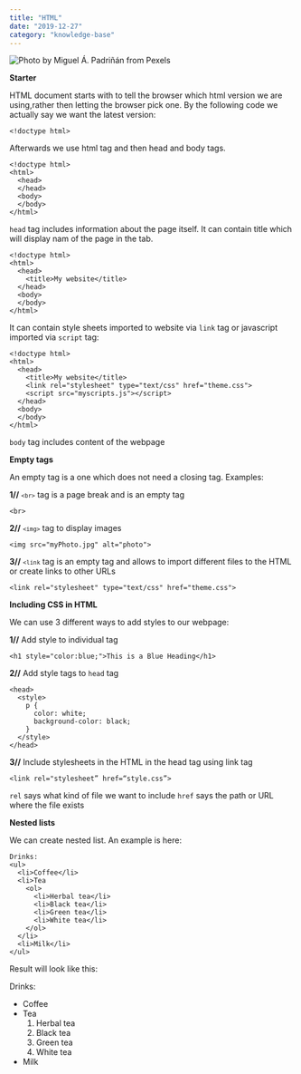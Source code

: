 ```yaml
---
title: "HTML"
date: "2019-12-27"
category: "knowledge-base"
---
```


![](https://i.imgur.com/37IM7Po.jpg "Photo by Miguel Á. Padriñán from Pexels")

**Starter**

HTML document starts with <code><!doctype html></code> to tell the browser which html version we are using,rather then letting the browser pick one. By the following code we actually say we want the latest version:
```
<!doctype html>
```

Afterwards we use html tag and then head and body tags.
```
<!doctype html>
<html>
  <head>
  </head>
  <body>
  </body>
</html>
```
<code>head</code> tag includes information about the page itself. It can contain title which will display nam of the page in the tab. 
```
<!doctype html>
<html>
  <head>
    <title>My website</title>
  </head>
  <body>
  </body>
</html>
```

It can contain style sheets imported to website via <code>link</code> tag or javascript imported via <code>script</code> tag:
```
<!doctype html>
<html>
  <head>
    <title>My website</title>
    <link rel="stylesheet" type="text/css" href="theme.css">
    <script src="myscripts.js"></script>
  </head>
  <body>
  </body>
</html>
```
<code>body</code> tag includes content of the webpage

**Empty tags**

An empty tag is a one which does not need a closing tag. Examples:

**1//**
<code>```<br>```</code> tag is a page break and is an empty tag

```
<br>
```

**2//**
<code>```<img>```</code> tag to display images
```
<img src="myPhoto.jpg" alt="photo">
```

**3//**
<code>```<link```</code> tag is an empty tag and allows to import different files to the HTML or create links to other URLs 
```
<link rel="stylesheet" type="text/css" href="theme.css">

```

**Including CSS in HTML**

We can use 3 different ways to add styles to our webpage:

**1//** Add style to individual tag
```
<h1 style="color:blue;">This is a Blue Heading</h1>
```

**2//**  Add style tags to <code>head</code> tag
```
<head>
  <style>
    p {
	  color: white;
	  background-color: black;
    }
  </style>
</head>  
```

**3//** Include stylesheets in the HTML in the head tag using link tag 
```
<link r⁠e⁠l⁠=⁠"⁠s⁠t⁠y⁠l⁠e⁠s⁠h⁠e⁠e⁠t⁠” href=“style.css”>
```

<code>rel</code> says what kind of file we want to include
<code>href</code> says the path or URL where the file exists

**Nested lists**

We can create nested list. An example is here:
```
Drinks:
<ul>
  <li>Coffee</li>
  <li>Tea
    <ol>
      <li>Herbal tea</li>
      <li>Black tea</li>
      <li>Green tea</li>
      <li>White tea</li>
    </ol>
  </li>
  <li>Milk</li>
</ul>
```
Result will look like this:

Drinks:
<ul>
  <li>Coffee</li>
  <li>Tea
    <ol>
      <li>Herbal tea</li>
      <li>Black tea</li>
      <li>Green tea</li>
      <li>White tea</li>
    </ol>
  </li>
  <li>Milk</li>
</ul>